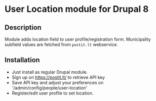 # User Location module for Drupal 8

## Description

Module adds location field to user profile/registration form.
Municipality subfield values are fetched from `postit.lt` webservice.

## Installation

- Just install as regular Drupal module.
- Sign up on https://postit.lt/ to retrieve API key
- Save API key and adjust your preferences on '/admin/config/people/user-location'
- Register/edit user profile to set location.
